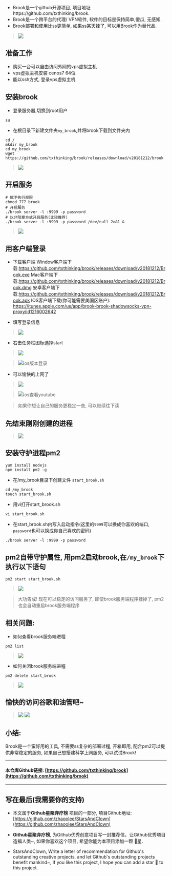 - Brook是一个github开源项目, 项目地址https://github.com/txthinking/brook.
- Brook是一个跨平台的代理/ VPN软件, 软件的目标是保持简单,傻瓜, 无感知.
- Brook部署和使用比ss更简单, 如果ss某天挂了, 可以用Brook作为替代品.

> ![](https://raw.githubusercontent.com/zhaoolee/GraphBed/master/StarsAndClown/37a4dd08d88b4a22a23eeae7280bbc4b.png)





## 准备工作
- 购买一台可以自由访问外网的vps虚拟主机
- vps虚拟主机安装 cenos7 64位
- 能以ssh方式, 登录vps虚拟主机

## 安装brook
- 登录服务器,切换到root用户
```
su
```
- 在根目录下新建文件夹`my_brook`,并将brook下载到文件夹内
```
cd / 
mkdir my_brook
cd my_brook 
wget https://github.com/txthinking/brook/releases/download/v20181212/brook
```
> ![](https://raw.githubusercontent.com/zhaoolee/GraphBed/master/StarsAndClown/6ccb182130c1420185733516c9caf954.png)

## 开启服务

```
# 赋予执行权限
chmod 777 brook
# 开启服务
./brook server -l :9999 -p password
# 以非阻塞方式开启服务(比较推荐)
./brook server -l :9999 -p password /dev/null 2>&1 &
```
> ![](https://raw.githubusercontent.com/zhaoolee/GraphBed/master/StarsAndClown/0c5364618e7b47b99f924427ebb15cff.png)

## 用客户端登录
- 下载客户端
Window客户端下载:https://github.com/txthinking/brook/releases/download/v20181212/Brook.exe
Mac客户端下载:https://github.com/txthinking/brook/releases/download/v20181212/Brook.dmg
安卓客户端下载:https://github.com/txthinking/brook/releases/download/v20181212/Brook.apk
IOS客户端下载(你可能需要美国区账户): https://itunes.apple.com/us/app/brook-brook-shadowsocks-vpn-proxy/id1216002642

- 填写登录信息
> ![](https://raw.githubusercontent.com/zhaoolee/GraphBed/master/StarsAndClown/5476479392f64fa19a7bc22c3ff7d332.png)
- 右击任务栏图标选择start
> ![](https://raw.githubusercontent.com/zhaoolee/GraphBed/master/StarsAndClown/91cbb86f9b4f408e91ad20c03a78a9ad.png)

> ![ios版本登录](https://raw.githubusercontent.com/zhaoolee/GraphBed/master/StarsAndClown/fbdcb746b2144893be867fcfcd67fd9d.jpeg)




- 可以愉快的上网了
> ![](https://raw.githubusercontent.com/zhaoolee/GraphBed/master/StarsAndClown/5063b5ef104541caa548b24b01c150d5.png)

> ![ios查看youtube](https://raw.githubusercontent.com/zhaoolee/GraphBed/master/StarsAndClown/0fc167df25b14d35ae2c04c88af5f6ff.jpeg)



> 如果你想让自己的服务更稳定一些, 可以继续往下读
## 先结束刚刚创建的进程
> ![](https://raw.githubusercontent.com/zhaoolee/GraphBed/master/StarsAndClown/d3a3d31cd2cd402796da0181b3d01e93.png)

## 安装守护进程pm2
```
yum install nodejs
npm install pm2 -g
```
- 在/my_brook目录下创建文件 `start_brook.sh`
```
cd /my_brook
touch start_brook.sh
```
- 用vi打开start_brook.sh
```
vi start_brook.sh
```
- 在start_brook.sh内写入启动指令(这里的`9999`可以换成你喜欢的端口, `password`也可以换成你自己喜欢的密码)
```
./brook server -l :9999 -p password
```
## pm2自带守护属性, 用pm2启动brook,在`/my_brook`下执行以下语句
```
pm2 start start_brook.sh
```
> ![](https://raw.githubusercontent.com/zhaoolee/GraphBed/master/StarsAndClown/44fef4281b63424f99286b11401f99a8.png)

>  大功告成! 现在可以稳定的访问服务了, 即使brook服务端程序挂掉了, pm2也会自动重启brook服务端程序

## 相关问题:

- 如何查看brook服务端进程

```
pm2 list
```
> ![](https://raw.githubusercontent.com/zhaoolee/GraphBed/master/StarsAndClown/32bff8cc011e48d39cdc0f78a9b87398.png)

- 如何关闭brook服务端进程

```
pm2 delete start_brook
```

> ![](https://raw.githubusercontent.com/zhaoolee/GraphBed/master/StarsAndClown/c6d200205a9e40708076eabb8a7d225e.png)

## 愉快的访问谷歌和油管吧~
> ![](https://raw.githubusercontent.com/zhaoolee/GraphBed/master/StarsAndClown/eae822adad724eb78e62487741fbaa1f.png)
> ![](https://raw.githubusercontent.com/zhaoolee/GraphBed/master/StarsAndClown/645d3ecea481461fad6c843be383a7eb.png)


## 小结:
Brook是一个蛮好用的工具, 不需要ss复杂的部署过程, 开箱即用, 配合pm2可以提供非常稳定的服务, 如果自己想搭建科学上网服务, 可以试试Brook!  



---

#### 本仓库Github链接: [https://github.com/txthinking/brook](https://github.com/txthinking/brook)

---

## 写在最后(我需要你的支持)
- 本文属于**Github星聚弃疗榜** 项目的一部分, 项目Github地址: [https://github.com/zhaoolee/StarsAndClown](https://github.com/zhaoolee/StarsAndClown)

- **Github星聚弃疗榜**, 为Github优秀创意项目写一封推荐信，让Github优秀项目造福人类~, 如果你喜欢这个项目, 希望你能为本项目添加一颗 🌟星.

- StarsAndClown, Write a letter of recommendation for Github's outstanding creative projects, and let Github's outstanding projects benefit mankind~, If you like this project, I hope you can add a star 🌟 to this project.





